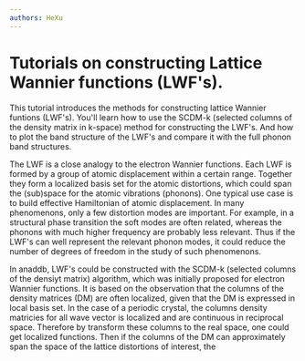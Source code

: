 ```yaml
---
authors: HeXu
---
```


# Tutorials on constructing Lattice Wannier functions (LWF's). 

This tutorial introduces the methods for constructing lattice Wannier funtions (LWF's). You'll learn how to use the SCDM-k (selected columns of the density matrix in k-space) method for constructing the LWF's. And how to plot the band structure of the LWF's and compare it with the full phonon band structures. 

The LWF is a close analogy to the electron Wannier functions.  Each LWF is formed by a group of atomic displacement within a certain range. Together they form a localized basis set for the atomic distortions, which could span the (sub)space for the atomic vibrations (phonons). One typical use case is to build effective Hamiltonian of atomic displacement. In many phenomenons, only a few distortion modes are important. For example,  in a structural phase transition the soft modes are often related, whereas the phonons with much higher frequency are probably less relevant. Thus if the LWF's can well represent the relevant phonon modes, it could reduce the number of degrees of freedom in the study of such phenomenons. 

In anaddb, LWF's could be constructed with the SCDM-k (selected columns of the densiyt matrix) algorithm, which was initially proposed for electron Wannier functions. It is based on the observation that the columns of the density matrices (DM) are often localized, given that the DM is expressed in local basis set. In the case of a periodic crystal, the columns density matricies for all wave vector is localized and  are continuous in reciprocal space. Therefore by transform these columns to the real space, one could get localized functions. Then if the columns of the DM can approximately span the space of the lattice distortions of interest, the 




